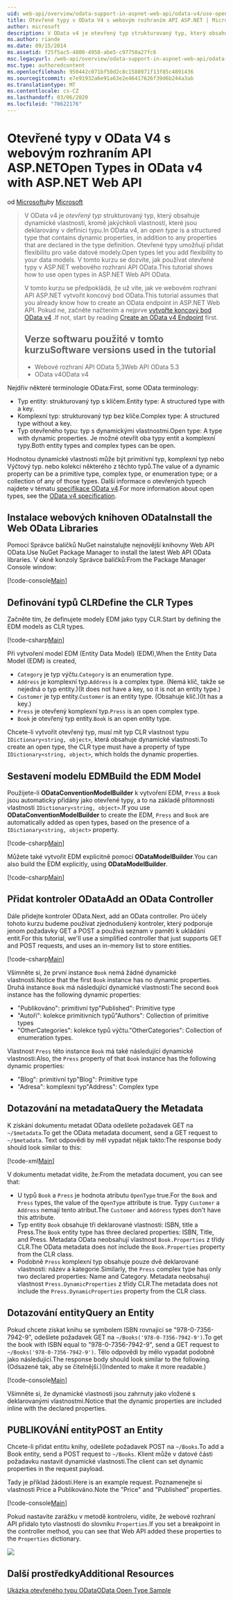 ```yaml
---
uid: web-api/overview/odata-support-in-aspnet-web-api/odata-v4/use-open-types-in-odata-v4
title: Otevřené typy v OData V4 s webovým rozhraním API ASP.NET | Microsoft Docs
author: microsoft
description: V OData v4 je otevřený typ strukturovaný typ, který obsahuje dynamické vlastnosti, kromě jakýchkoli vlastností, které jsou deklarovány v definici typu. Otevřít...
ms.author: riande
ms.date: 09/15/2014
ms.assetid: f25f5ac5-4800-4950-abe5-c97750a27fc6
msc.legacyurl: /web-api/overview/odata-support-in-aspnet-web-api/odata-v4/use-open-types-in-odata-v4
msc.type: authoredcontent
ms.openlocfilehash: 950442c071bf50d2c8c1588971f13f85c4891436
ms.sourcegitcommit: e7e91932a6e91a63e2e46417626f39d6b244a3ab
ms.translationtype: MT
ms.contentlocale: cs-CZ
ms.lasthandoff: 03/06/2020
ms.locfileid: "78622176"
---
```

# <a name="open-types-in-odata-v4-with-aspnet-web-api"></a><span data-ttu-id="91bc3-104">Otevřené typy v OData V4 s webovým rozhraním API ASP.NET</span><span class="sxs-lookup"><span data-stu-id="91bc3-104">Open Types in OData v4 with ASP.NET Web API</span></span>

<span data-ttu-id="91bc3-105">od [Microsoftu](https://github.com/microsoft)</span><span class="sxs-lookup"><span data-stu-id="91bc3-105">by [Microsoft](https://github.com/microsoft)</span></span>

> <span data-ttu-id="91bc3-106">V OData v4 je *otevřený typ* strukturovaný typ, který obsahuje dynamické vlastnosti, kromě jakýchkoli vlastností, které jsou deklarovány v definici typu.</span><span class="sxs-lookup"><span data-stu-id="91bc3-106">In OData v4, an *open type* is a structured type that contains dynamic properties, in addition to any properties that are declared in the type definition.</span></span> <span data-ttu-id="91bc3-107">Otevřené typy umožňují přidat flexibilitu pro vaše datové modely.</span><span class="sxs-lookup"><span data-stu-id="91bc3-107">Open types let you add flexibility to your data models.</span></span> <span data-ttu-id="91bc3-108">V tomto kurzu se dozvíte, jak používat otevřené typy v ASP.NET webového rozhraní API OData.</span><span class="sxs-lookup"><span data-stu-id="91bc3-108">This tutorial shows how to use open types in ASP.NET Web API OData.</span></span>
> 
> <span data-ttu-id="91bc3-109">V tomto kurzu se předpokládá, že už víte, jak ve webovém rozhraní API ASP.NET vytvořit koncový bod OData.</span><span class="sxs-lookup"><span data-stu-id="91bc3-109">This tutorial assumes that you already know how to create an OData endpoint in ASP.NET Web API.</span></span> <span data-ttu-id="91bc3-110">Pokud ne, začněte načtením a nejprve [vytvořte koncový bod OData v4](create-an-odata-v4-endpoint.md) .</span><span class="sxs-lookup"><span data-stu-id="91bc3-110">If not, start by reading [Create an OData v4 Endpoint](create-an-odata-v4-endpoint.md) first.</span></span>
> 
> ## <a name="software-versions-used-in-the-tutorial"></a><span data-ttu-id="91bc3-111">Verze softwaru použité v tomto kurzu</span><span class="sxs-lookup"><span data-stu-id="91bc3-111">Software versions used in the tutorial</span></span>
> 
> 
> - <span data-ttu-id="91bc3-112">Webové rozhraní API OData 5,3</span><span class="sxs-lookup"><span data-stu-id="91bc3-112">Web API OData 5.3</span></span>
> - <span data-ttu-id="91bc3-113">OData v4</span><span class="sxs-lookup"><span data-stu-id="91bc3-113">OData v4</span></span>

<span data-ttu-id="91bc3-114">Nejdřív některé terminologie OData:</span><span class="sxs-lookup"><span data-stu-id="91bc3-114">First, some OData terminology:</span></span>

- <span data-ttu-id="91bc3-115">Typ entity: strukturovaný typ s klíčem.</span><span class="sxs-lookup"><span data-stu-id="91bc3-115">Entity type: A structured type with a key.</span></span>
- <span data-ttu-id="91bc3-116">Komplexní typ: strukturovaný typ bez klíče.</span><span class="sxs-lookup"><span data-stu-id="91bc3-116">Complex type: A structured type without a key.</span></span>
- <span data-ttu-id="91bc3-117">Typ otevřeného typu: typ s dynamickými vlastnostmi.</span><span class="sxs-lookup"><span data-stu-id="91bc3-117">Open type: A type with dynamic properties.</span></span> <span data-ttu-id="91bc3-118">Je možné otevřít oba typy entit a komplexní typy.</span><span class="sxs-lookup"><span data-stu-id="91bc3-118">Both entity types and complex types can be open.</span></span>

<span data-ttu-id="91bc3-119">Hodnotou dynamické vlastnosti může být primitivní typ, komplexní typ nebo Výčtový typ. nebo kolekci některého z těchto typů.</span><span class="sxs-lookup"><span data-stu-id="91bc3-119">The value of a dynamic property can be a primitive type, complex type, or enumeration type; or a collection of any of those types.</span></span> <span data-ttu-id="91bc3-120">Další informace o otevřených typech najdete v tématu [specifikace OData v4](http://www.odata.org/documentation/odata-version-4-0/).</span><span class="sxs-lookup"><span data-stu-id="91bc3-120">For more information about open types, see the [OData v4 specification](http://www.odata.org/documentation/odata-version-4-0/).</span></span>

## <a name="install-the-web-odata-libraries"></a><span data-ttu-id="91bc3-121">Instalace webových knihoven OData</span><span class="sxs-lookup"><span data-stu-id="91bc3-121">Install the Web OData Libraries</span></span>

<span data-ttu-id="91bc3-122">Pomocí Správce balíčků NuGet nainstalujte nejnovější knihovny Web API OData.</span><span class="sxs-lookup"><span data-stu-id="91bc3-122">Use NuGet Package Manager to install the latest Web API OData libraries.</span></span> <span data-ttu-id="91bc3-123">V okně konzoly Správce balíčků:</span><span class="sxs-lookup"><span data-stu-id="91bc3-123">From the Package Manager Console window:</span></span>

[!code-console[Main](use-open-types-in-odata-v4/samples/sample1.cmd)]

## <a name="define-the-clr-types"></a><span data-ttu-id="91bc3-124">Definování typů CLR</span><span class="sxs-lookup"><span data-stu-id="91bc3-124">Define the CLR Types</span></span>

<span data-ttu-id="91bc3-125">Začněte tím, že definujete modely EDM jako typy CLR.</span><span class="sxs-lookup"><span data-stu-id="91bc3-125">Start by defining the EDM models as CLR types.</span></span>

[!code-csharp[Main](use-open-types-in-odata-v4/samples/sample2.cs)]

<span data-ttu-id="91bc3-126">Při vytvoření model EDM (Entity Data Model) (EDM),</span><span class="sxs-lookup"><span data-stu-id="91bc3-126">When the Entity Data Model (EDM) is created,</span></span>

- <span data-ttu-id="91bc3-127">`Category` je typ výčtu.</span><span class="sxs-lookup"><span data-stu-id="91bc3-127">`Category` is an enumeration type.</span></span>
- <span data-ttu-id="91bc3-128">`Address` je komplexní typ.</span><span class="sxs-lookup"><span data-stu-id="91bc3-128">`Address` is a complex type.</span></span> <span data-ttu-id="91bc3-129">(Nemá klíč, takže se nejedná o typ entity.)</span><span class="sxs-lookup"><span data-stu-id="91bc3-129">(It does not have a key, so it is not an entity type.)</span></span>
- <span data-ttu-id="91bc3-130">`Customer` je typ entity.</span><span class="sxs-lookup"><span data-stu-id="91bc3-130">`Customer` is an entity type.</span></span> <span data-ttu-id="91bc3-131">(Obsahuje klíč.)</span><span class="sxs-lookup"><span data-stu-id="91bc3-131">(It has a key.)</span></span>
- <span data-ttu-id="91bc3-132">`Press` je otevřený komplexní typ.</span><span class="sxs-lookup"><span data-stu-id="91bc3-132">`Press` is an open complex type.</span></span>
- <span data-ttu-id="91bc3-133">`Book` je otevřený typ entity.</span><span class="sxs-lookup"><span data-stu-id="91bc3-133">`Book` is an open entity type.</span></span>

<span data-ttu-id="91bc3-134">Chcete-li vytvořit otevřený typ, musí mít typ CLR vlastnost typu `IDictionary<string, object>`, která obsahuje dynamické vlastnosti.</span><span class="sxs-lookup"><span data-stu-id="91bc3-134">To create an open type, the CLR type must have a property of type `IDictionary<string, object>`, which holds the dynamic properties.</span></span>

## <a name="build-the-edm-model"></a><span data-ttu-id="91bc3-135">Sestavení modelu EDM</span><span class="sxs-lookup"><span data-stu-id="91bc3-135">Build the EDM Model</span></span>

<span data-ttu-id="91bc3-136">Použijete-li **ODataConventionModelBuilder** k vytvoření EDM, `Press` a `Book` jsou automaticky přidány jako otevřené typy, a to na základě přítomnosti vlastnosti `IDictionary<string, object>`.</span><span class="sxs-lookup"><span data-stu-id="91bc3-136">If you use **ODataConventionModelBuilder** to create the EDM, `Press` and `Book` are automatically added as open types, based on the presence of a `IDictionary<string, object>` property.</span></span>

[!code-csharp[Main](use-open-types-in-odata-v4/samples/sample3.cs)]

<span data-ttu-id="91bc3-137">Můžete také vytvořit EDM explicitně pomocí **ODataModelBuilder**.</span><span class="sxs-lookup"><span data-stu-id="91bc3-137">You can also build the EDM explicitly, using **ODataModelBuilder**.</span></span>

[!code-csharp[Main](use-open-types-in-odata-v4/samples/sample4.cs)]

## <a name="add-an-odata-controller"></a><span data-ttu-id="91bc3-138">Přidat kontroler OData</span><span class="sxs-lookup"><span data-stu-id="91bc3-138">Add an OData Controller</span></span>

<span data-ttu-id="91bc3-139">Dále přidejte kontroler OData.</span><span class="sxs-lookup"><span data-stu-id="91bc3-139">Next, add an OData controller.</span></span> <span data-ttu-id="91bc3-140">Pro účely tohoto kurzu budeme používat zjednodušený kontroler, který podporuje jenom požadavky GET a POST a používá seznam v paměti k ukládání entit.</span><span class="sxs-lookup"><span data-stu-id="91bc3-140">For this tutorial, we'll use a simplified controller that just supports GET and POST requests, and uses an in-memory list to store entities.</span></span>

[!code-csharp[Main](use-open-types-in-odata-v4/samples/sample5.cs)]

<span data-ttu-id="91bc3-141">Všimněte si, že první instance `Book` nemá žádné dynamické vlastnosti.</span><span class="sxs-lookup"><span data-stu-id="91bc3-141">Notice that the first `Book` instance has no dynamic properties.</span></span> <span data-ttu-id="91bc3-142">Druhá instance `Book` má následující dynamické vlastnosti:</span><span class="sxs-lookup"><span data-stu-id="91bc3-142">The second `Book` instance has the following dynamic properties:</span></span>

- <span data-ttu-id="91bc3-143">"Publikováno": primitivní typ</span><span class="sxs-lookup"><span data-stu-id="91bc3-143">"Published": Primitive type</span></span>
- <span data-ttu-id="91bc3-144">"Autoři": kolekce primitivních typů</span><span class="sxs-lookup"><span data-stu-id="91bc3-144">"Authors": Collection of primitive types</span></span>
- <span data-ttu-id="91bc3-145">"OtherCategories": kolekce typů výčtu.</span><span class="sxs-lookup"><span data-stu-id="91bc3-145">"OtherCategories": Collection of enumeration types.</span></span>

<span data-ttu-id="91bc3-146">Vlastnost `Press` této instance `Book` má také následující dynamické vlastnosti:</span><span class="sxs-lookup"><span data-stu-id="91bc3-146">Also, the `Press` property of that `Book` instance has the following dynamic properties:</span></span>

- <span data-ttu-id="91bc3-147">"Blog": primitivní typ</span><span class="sxs-lookup"><span data-stu-id="91bc3-147">"Blog": Primitive type</span></span>
- <span data-ttu-id="91bc3-148">"Adresa": komplexní typ</span><span class="sxs-lookup"><span data-stu-id="91bc3-148">"Address": Complex type</span></span>

## <a name="query-the-metadata"></a><span data-ttu-id="91bc3-149">Dotazování na metadata</span><span class="sxs-lookup"><span data-stu-id="91bc3-149">Query the Metadata</span></span>

<span data-ttu-id="91bc3-150">K získání dokumentu metadat OData odešlete požadavek GET na `~/$metadata`.</span><span class="sxs-lookup"><span data-stu-id="91bc3-150">To get the OData metadata document, send a GET request to `~/$metadata`.</span></span> <span data-ttu-id="91bc3-151">Text odpovědi by měl vypadat nějak takto:</span><span class="sxs-lookup"><span data-stu-id="91bc3-151">The response body should look similar to this:</span></span>

[!code-xml[Main](use-open-types-in-odata-v4/samples/sample6.xml?highlight=5,21)]

<span data-ttu-id="91bc3-152">V dokumentu metadat vidíte, že:</span><span class="sxs-lookup"><span data-stu-id="91bc3-152">From the metadata document, you can see that:</span></span>

- <span data-ttu-id="91bc3-153">U typů `Book` a `Press` je hodnota atributu `OpenType` true.</span><span class="sxs-lookup"><span data-stu-id="91bc3-153">For the `Book` and `Press` types, the value of the `OpenType` attribute is true.</span></span> <span data-ttu-id="91bc3-154">Typy `Customer` a `Address` nemají tento atribut.</span><span class="sxs-lookup"><span data-stu-id="91bc3-154">The `Customer` and `Address` types don't have this attribute.</span></span>
- <span data-ttu-id="91bc3-155">Typ entity `Book` obsahuje tři deklarované vlastnosti: ISBN, title a Press.</span><span class="sxs-lookup"><span data-stu-id="91bc3-155">The `Book` entity type has three declared properties: ISBN, Title, and Press.</span></span> <span data-ttu-id="91bc3-156">Metadata OData neobsahují vlastnost `Book.Properties` z třídy CLR.</span><span class="sxs-lookup"><span data-stu-id="91bc3-156">The OData metadata does not include the `Book.Properties` property from the CLR class.</span></span>
- <span data-ttu-id="91bc3-157">Podobně `Press` komplexní typ obsahuje pouze dvě deklarované vlastnosti: název a kategorie.</span><span class="sxs-lookup"><span data-stu-id="91bc3-157">Similarly, the `Press` complex type has only two declared properties: Name and Category.</span></span> <span data-ttu-id="91bc3-158">Metadata neobsahují vlastnost `Press.DynamicProperties` z třídy CLR.</span><span class="sxs-lookup"><span data-stu-id="91bc3-158">The metadata does not include the `Press.DynamicProperties` property from the CLR class.</span></span>

## <a name="query-an-entity"></a><span data-ttu-id="91bc3-159">Dotazování entity</span><span class="sxs-lookup"><span data-stu-id="91bc3-159">Query an Entity</span></span>

<span data-ttu-id="91bc3-160">Pokud chcete získat knihu se symbolem ISBN rovnající se "978-0-7356-7942-9", odešlete požadavek GET na `~/Books('978-0-7356-7942-9')`.</span><span class="sxs-lookup"><span data-stu-id="91bc3-160">To get the book with ISBN equal to "978-0-7356-7942-9", send a GET request to `~/Books('978-0-7356-7942-9')`.</span></span> <span data-ttu-id="91bc3-161">Tělo odpovědi by mělo vypadat podobně jako následující.</span><span class="sxs-lookup"><span data-stu-id="91bc3-161">The response body should look similar to the following.</span></span> <span data-ttu-id="91bc3-162">(Odsazené tak, aby se čitelnější.)</span><span class="sxs-lookup"><span data-stu-id="91bc3-162">(Indented to make it more readable.)</span></span>

[!code-console[Main](use-open-types-in-odata-v4/samples/sample7.cmd?highlight=8-13,15-23)]

<span data-ttu-id="91bc3-163">Všimněte si, že dynamické vlastnosti jsou zahrnuty jako vložené s deklarovanými vlastnostmi.</span><span class="sxs-lookup"><span data-stu-id="91bc3-163">Notice that the dynamic properties are included inline with the declared properties.</span></span>

## <a name="post-an-entity"></a><span data-ttu-id="91bc3-164">PUBLIKOVÁNÍ entity</span><span class="sxs-lookup"><span data-stu-id="91bc3-164">POST an Entity</span></span>

<span data-ttu-id="91bc3-165">Chcete-li přidat entitu knihy, odešlete požadavek POST na `~/Books`.</span><span class="sxs-lookup"><span data-stu-id="91bc3-165">To add a Book entity, send a POST request to `~/Books`.</span></span> <span data-ttu-id="91bc3-166">Klient může v datové části požadavku nastavit dynamické vlastnosti.</span><span class="sxs-lookup"><span data-stu-id="91bc3-166">The client can set dynamic properties in the request payload.</span></span>

<span data-ttu-id="91bc3-167">Tady je příklad žádosti.</span><span class="sxs-lookup"><span data-stu-id="91bc3-167">Here is an example request.</span></span> <span data-ttu-id="91bc3-168">Poznamenejte si vlastnosti Price a Publikováno.</span><span class="sxs-lookup"><span data-stu-id="91bc3-168">Note the "Price" and "Published" properties.</span></span>

[!code-console[Main](use-open-types-in-odata-v4/samples/sample8.cmd?highlight=10)]

<span data-ttu-id="91bc3-169">Pokud nastavíte zarážku v metodě kontroleru, vidíte, že webové rozhraní API přidalo tyto vlastnosti do slovníku `Properties`.</span><span class="sxs-lookup"><span data-stu-id="91bc3-169">If you set a breakpoint in the controller method, you can see that Web API added these properties to the `Properties` dictionary.</span></span>

![](use-open-types-in-odata-v4/_static/image1.png)

## <a name="additional-resources"></a><span data-ttu-id="91bc3-170">Další prostředky</span><span class="sxs-lookup"><span data-stu-id="91bc3-170">Additional Resources</span></span>

[<span data-ttu-id="91bc3-171">Ukázka otevřeného typu OData</span><span class="sxs-lookup"><span data-stu-id="91bc3-171">OData Open Type Sample</span></span>](http://aspnet.codeplex.com/sourcecontrol/latest#Samples/WebApi/OData/v4/ODataOpenTypeSample/ReadMe.txt)
